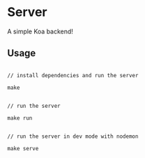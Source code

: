 # Server

A simple Koa backend!

## Usage

```

// install dependencies and run the server

make

```

```

// run the server

make run

```

```

// run the server in dev mode with nodemon

make serve

```
